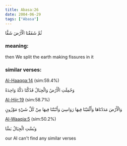 ```yaml
---
title: Abasa:26
date: 2004-06-29
tags: ["Abasa"]
---
```

ثُمَّ شَقَقْنَا الْأَرْضَ شَقًّا
### meaning: 
then We split the earth making fissures in it
### similar verses: 

[Al-Haaqqa:14](/69/14) (sim:59.4%)

وَحُمِلَتِ الْأَرْضُ وَالْجِبَالُ فَدُكَّتَا دَكَّةً وَاحِدَةً

[Al-Hijr:19](/15/19) (sim:58.7%)

وَالْأَرْضَ مَدَدْنَاهَا وَأَلْقَيْنَا فِيهَا رَوَاسِيَ وَأَنْبَتْنَا فِيهَا مِنْ كُلِّ شَيْءٍ مَوْزُونٍ

[Al-Waaqia:5](/56/5) (sim:50.2%)

وَبُسَّتِ الْجِبَالُ بَسًّا

our AI can't find any similar verses

